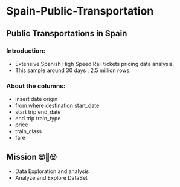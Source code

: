 # Spain-Public-Transportation
## Public Transportations in Spain 
### Introduction: 

- Extensive Spanish High Speed Rail tickets pricing data analysis. 
- This sample around 30 days , 2.5 million rows.
### About the columns: 
- insert date origin 
- from where destination start_date 
- start trip end_date
- end trip train_type 
- price 
- train_class 
- fare 

## Mission 🙄👀🙄 
- Data Exploration and analysis 
- Analyze and Explore DataSet
